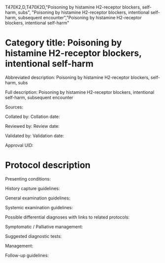 T470X2,D,T470X2D,"Poisoning by histamine H2-receptor blockers, self-harm, subs", "Poisoning by histamine H2-receptor blockers, intentional self-harm, subsequent encounter","Poisoning by histamine H2-receptor blockers, intentional self-harm"
# Category title: Poisoning by histamine H2-receptor blockers, intentional self-harm

Abbreviated description: Poisoning by histamine H2-receptor blockers, self-harm, subs

Full description: Poisoning by histamine H2-receptor blockers, intentional self-harm, subsequent encounter

Sources:

Collated by:
Collation date:

Reviewed by:
Review date:

Validated by:
Validation date:

Approval UID:

# Protocol description

Presenting conditions:

History capture guidelines:

General examination guidelines:

Systemic examination guidelines:

Possible differential diagnoses with links to related protocols:

Symptomatic / Palliative management:

Suggested diagnostic tests:

Management:

Follow-up guidelines:
